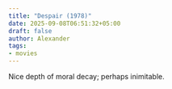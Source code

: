 ```yaml
---
title: "Despair (1978)"
date: 2025-09-08T06:51:32+05:00
draft: false
author: Alexander
tags:
- movies
---
```


Nice depth of moral decay; perhaps inimitable.
